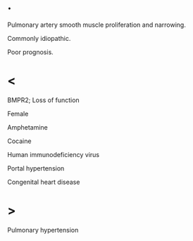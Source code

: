 # .

Pulmonary artery smooth muscle proliferation and narrowing.

Commonly idiopathic.

Poor prognosis.

# <

BMPR2; Loss of function

Female

Amphetamine

Cocaine

Human immunodeficiency virus

Portal hypertension

Congenital heart disease

# >

Pulmonary hypertension
